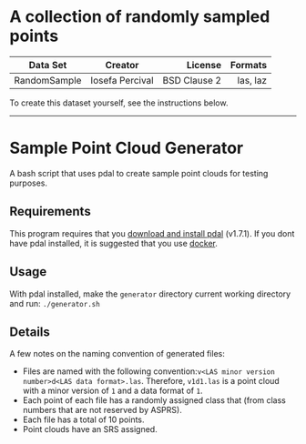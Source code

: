 # A collection of randomly sampled points

| Data Set      | Creator                             | License        | Formats           |
| --------------|:-----------------------------------:| --------------:| -----------------:|
| RandomSample  | Iosefa Percival                     | BSD Clause 2   | las, laz          |

To create this dataset yourself, see the instructions below.

---

# Sample Point Cloud Generator

A bash script that uses pdal to create sample point clouds for testing purposes.

## Requirements

This program requires that you [download and install pdal](https://pdal.io/download.html) (v1.7.1). If you dont have pdal installed, it is suggested that you use [docker](https://pdal.io/quickstart.html).

## Usage

With pdal installed, make the `generator` directory current working directory and run: `./generator.sh`

## Details

A few notes on the naming convention of generated files:

- Files are named with the following convention:`v<LAS minor version number>d<LAS data format>.las`. Therefore, `v1d1.las` is a point cloud with a minor version of `1` and a data format of `1`.
- Each point of each file has a randomly assigned class that (from class numbers that are not reserved by ASPRS).
- Each file has a total of 10 points.
- Point clouds have an SRS assigned.
